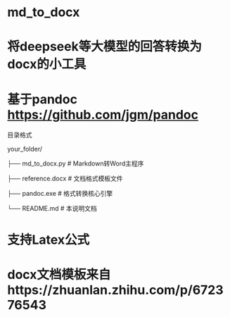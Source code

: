# md_to_docx

# 将deepseek等大模型的回答转换为docx的小工具

# 基于pandoc  https://github.com/jgm/pandoc
目录格式

your_folder/

├── md_to_docx.py # Markdown转Word主程序

├── reference.docx # 文档格式模板文件

├── pandoc.exe # 格式转换核心引擎

└── README.md # 本说明文档

# 支持Latex公式

# docx文档模板来自https://zhuanlan.zhihu.com/p/672376543
